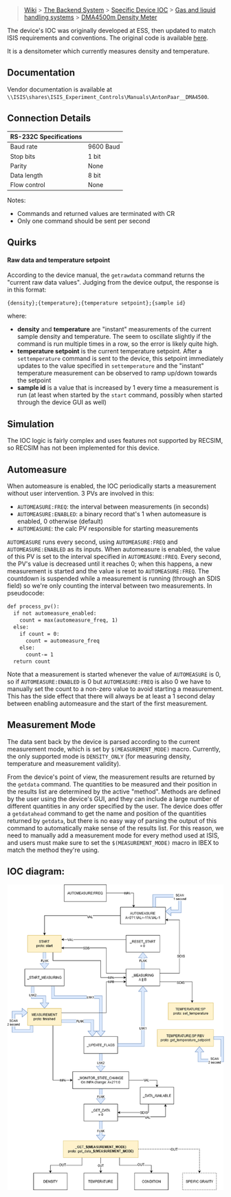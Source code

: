 > [Wiki](Home) > [The Backend System](The-Backend-System) > [Specific Device IOC](Specific-Device-IOC) > [Gas and liquid handling systems](Gas-And-Liquid-Handling-Systems) > [DMA4500m Density Meter](DMA4500m-Density-Meter)

The device's IOC was originally developed at ESS, then updated to match ISIS requirements and conventions. The original code is available [here]( https://bitbucket.org/europeanspallationsource/m-epics-dma4500m/src/master/).

It is a densitometer which currently measures density and temperature.

## Documentation
Vendor documentation is available at `\\ISIS\shares\ISIS_Experiment_Controls\Manuals\AntonPaar__DMA4500`.

## Connection Details
  
|      RS-232C Specifications  |   |
|---------------|------------------|
|     Baud rate | 9600 Baud        |
|     Stop bits | 1 bit            |
|        Parity | None             |
|   Data length | 8 bit            |
|  Flow control | None             |

Notes:
 - Commands and returned values are terminated with CR
 - Only one command should be sent per second

## Quirks
#### Raw data and temperature setpoint
According to the device manual, the `getrawdata` command returns the "current raw data values". Judging from the device output, the response is in this format:
```
{density};{temperature};{temperature setpoint};{sample id}
```
where:
- **density** and **temperature** are "instant" measurements of the current sample density and temperature. The seem to oscillate slightly if the command is run multiple times in a row, so the error is likely quite high.
- **temperature setpoint** is the current temperature setpoint. After a `settemperature` command is sent to the device, this setpoint immediately updates to the value specified in `settemperature` and the "instant" temperature measurement can be observed to ramp up/down towards the setpoint
- **sample id** is a value that is increased by 1 every time a measurement is run (at least when started by the `start` command, possibly when started through the device GUI as well)

## Simulation
The IOC logic is fairly complex and uses features not supported by RECSIM, so RECSIM has not been implemented for this device.

## Automeasure
When automeasure is enabled, the IOC periodically starts a measurement without user intervention. 3 PVs are involved in this:
- `AUTOMEASURE:FREQ`: the interval between measurements (in seconds)
- `AUTOMEASURE:ENABLED`: a binary record that's 1 when automeasure is enabled, 0 otherwise (default)
- `AUTOMEASURE`: the calc PV responsible for starting measurements

`AUTOMEASURE` runs every second, using `AUTOMEASURE:FREQ` and `AUTOMEASURE:ENABLED` as its inputs. When automeasure is enabled, the value of this PV is set to the interval specified in `AUTOMEASURE:FREQ`. Every second, the PV's value is decreased until it reaches 0; when this happens, a new measurement is started and the value is reset to `AUTOMEASURE:FREQ`. The countdown is suspended while a measurement is running (through an SDIS field) so we're only counting the interval between two measurements. In pseudocode:

```
def process_pv():
  if not automeasure_enabled:
    count = max(automeasure_freq, 1)
  else:
    if count = 0:
      count = automeasure_freq
    else:
      count-= 1
  return count
```

Note that a measurement is started whenever the value of `AUTOMEASURE` is 0, so if `AUTOMEASURE:ENABLED` is 0 but `AUTOMEASURE:FREQ` is also 0 we have to manually set the count to a non-zero value to avoid starting a measurement. This has the side effect that there will always be at least a 1 second delay between enabling automeasure and the start of the first measurement.

## Measurement Mode
The data sent back by the device is parsed according to the current measurement mode, which is set by `$(MEASUREMENT_MODE)` macro. Currently, the only supported mode is `DENSITY_ONLY` (for measuring density, temperature and measurement validity).

From the device's point of view, the measurement results are returned by the `getdata` command. The quantities to be measured and their position in the results list are determined by the active "method". Methods are defined by the user using the device's GUI, and they can include a large number of different quantities in any order specified by the user. The device does offer a `getdatahead` command to get the name and position of the quantities returned by `getdata`, but there is no easy way of parsing the output of this command to automatically make sense of the results list. For this reason, we need to manually add a measurement mode for every method used at ISIS, and users must make sure to set the `$(MEASUREMENT_MODE)` macro in IBEX to match the method they're using.

## IOC diagram:
![Diagram of DMA4500M IOC](https://github.com/ISISComputingGroup/ibex_developers_manual/blob/master/images/dma4500m_ioc_diagram.png)


